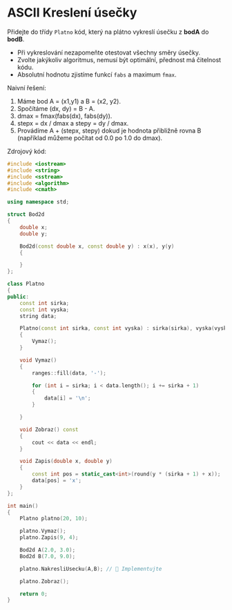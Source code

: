 # ASCII Kreslení úsečky

Přidejte do třídy `Platno` kód, který na plátno vykreslí úsečku z **bodA** do **bodB**. 

- Při vykreslování nezapomeňte otestovat všechny směry úsečky.
- Zvolte jakýkoliv algoritmus, nemusí být optimální, přednost má čitelnost kódu.
- Absolutní hodnotu zjistíme funkcí `fabs` a maximum `fmax`.

Naivní řešení:
1) Máme bod A = (x1,y1) a B = (x2, y2).
2) Spočítáme (dx, dy) = B - A.
3) dmax = fmax(fabs(dx), fabs(dy)).
4) stepx = dx / dmax a stepy = dy / dmax.
5) Provádíme A + (stepx, stepy) dokud je hodnota přibližně rovna B (například můžeme počítat od 0.0 po 1.0 do dmax).

Zdrojový kód:

```cpp
#include <iostream>
#include <string>
#include <sstream>
#include <algorithm>
#include <cmath>

using namespace std;

struct Bod2d
{
	double x;
	double y;

	Bod2d(const double x, const double y) : x(x), y(y)
	{

	}
};

class Platno
{
public:
    const int sirka;
    const int vyska;
    string data;

    Platno(const int sirka, const int vyska) : sirka(sirka), vyska(vyska), data((sirka + 1) * vyska, '-')
    {
        Vymaz();
    }

    void Vymaz()
    {
        ranges::fill(data, '-');

        for (int i = sirka; i < data.length(); i += sirka + 1)
        {
            data[i] = '\n';
        }

    }

    void Zobraz() const
    {
        cout << data << endl;
    }

    void Zapis(double x, double y)
    {
        const int pos = static_cast<int>(round(y * (sirka + 1) + x));
        data[pos] = 'x';
    }
};

int main()
{
    Platno platno(20, 10);

    platno.Vymaz();
    platno.Zapis(9, 4);

    Bod2d A(2.0, 3.0);
    Bod2d B(7.0, 9.0);

    platno.NakresliUsecku(A,B); // 🚀 Implementujte

    platno.Zobraz();

    return 0;
}
```

